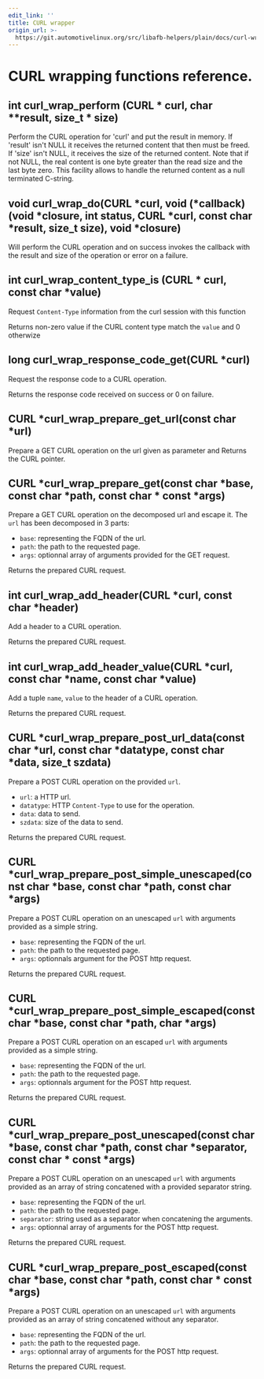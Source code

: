 ```yaml
---
edit_link: ''
title: CURL wrapper
origin_url: >-
  https://git.automotivelinux.org/src/libafb-helpers/plain/docs/curl-wrap.md?h=guppy
---
```


<!-- WARNING: This file is generated by fetch_docs.js using /home/boron/Documents/AGL/docs-webtemplate/site/_data/tocs/devguides/guppy/afb-helpers-function-references-afb-helpers-book.yml -->

# CURL wrapping functions reference.

## int curl_wrap_perform (CURL * curl, char **result, size_t * size)

Perform the CURL operation for 'curl' and put the result in memory. If 'result'
isn't NULL it receives the returned content that then must be freed. If 'size'
isn't NULL, it receives the size of the returned content. Note that if not NULL,
the real content is one byte greater than the read size and the last byte
zero. This facility allows to handle the returned content as a null terminated
C-string.

## void curl_wrap_do(CURL *curl, void (*callback)(void *closure, int status, CURL *curl, const char *result, size_t size), void *closure)

Will perform the CURL operation and on success invokes the callback with the
result and size of the operation or error on a failure.

## int curl_wrap_content_type_is (CURL * curl, const char *value)

Request `Content-Type` information from the curl session with this function

Returns non-zero value if the CURL content type match the `value` and 0 otherwize

## long curl_wrap_response_code_get(CURL *curl)

Request the response code to a CURL operation.

Returns the response code received on success or 0 on failure.

## CURL *curl_wrap_prepare_get_url(const char *url)

Prepare a GET CURL operation on the url given as parameter and Returns the CURL
pointer.

## CURL *curl_wrap_prepare_get(const char *base, const char *path, const char * const *args)

Prepare a GET CURL operation on the decomposed url and escape it. The `url` has been
decomposed in 3 parts:

* `base`: representing the FQDN of the url.
* `path`: the path to the requested page.
* `args`: optionnal array of arguments provided for the GET request.

Returns the prepared CURL request.

## int curl_wrap_add_header(CURL *curl, const char *header)

Add a header to a CURL operation.

Returns the prepared CURL request.

## int curl_wrap_add_header_value(CURL *curl, const char *name, const char *value)

Add a tuple `name`, `value` to the header of a CURL operation.

Returns the prepared CURL request.

## CURL *curl_wrap_prepare_post_url_data(const char *url, const char *datatype, const char *data, size_t szdata)

Prepare a POST CURL operation on the provided `url`.

* `url`: a HTTP url.
* `datatype`: HTTP `Content-Type` to use for the operation.
* `data`: data to send.
* `szdata`: size of the data to send.

Returns the prepared CURL request.

## CURL *curl_wrap_prepare_post_simple_unescaped(const char *base, const char *path, const char *args)

Prepare a POST CURL operation on an unescaped `url` with arguments provided as
a simple string.

* `base`: representing the FQDN of the url.
* `path`: the path to the requested page.
* `args`: optionnals argument for the POST http request.

Returns the prepared CURL request.

## CURL *curl_wrap_prepare_post_simple_escaped(const char *base, const char *path, char *args)

Prepare a POST CURL operation on an escaped `url` with arguments provided as
a simple string.

* `base`: representing the FQDN of the url.
* `path`: the path to the requested page.
* `args`: optionnals argument for the POST http request.

Returns the prepared CURL request.

## CURL *curl_wrap_prepare_post_unescaped(const char *base, const char *path, const char *separator, const char * const *args)

Prepare a POST CURL operation on an unescaped `url` with arguments provided as
an array of string concatened with a provided separator string.

* `base`: representing the FQDN of the url.
* `path`: the path to the requested page.
* `separator`: string used as a separator when concatening the arguments.
* `args`: optionnal array of arguments for the POST http request.

Returns the prepared CURL request.

## CURL *curl_wrap_prepare_post_escaped(const char *base, const char *path, const char * const *args)

Prepare a POST CURL operation on an unescaped `url` with arguments provided as
an array of string concatened without any separator.

* `base`: representing the FQDN of the url.
* `path`: the path to the requested page.
* `args`: optionnal array of arguments for the POST http request.

Returns the prepared CURL request.

